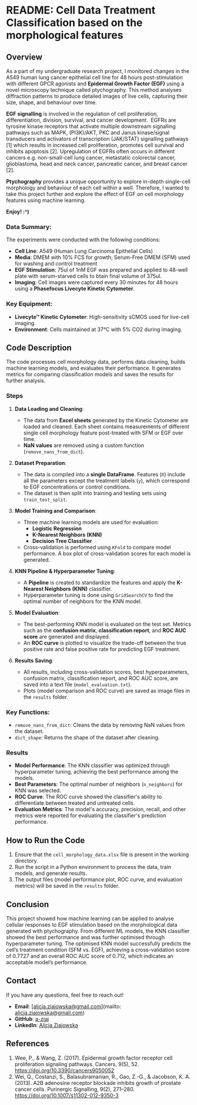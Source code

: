# README: Cell Data Treatment Classification based on the morphological features

## Overview
As a part of my undergraduate research project, I monitored changes in the A549 human lung cancer epithelial cell line for 48 hours post-stimulation with different GPCR agonists and **Epidermal Growth Factor (EGF)** using a novel microscopy technique called ptychography. This method analyses diffraction patterns to produce detailed images of live cells, capturing their size, shape, and behaviour over time.

**EGF signalling** is involved in the regulation of cell proliferation, differentiation, division, survival, and cancer development.  EGFRs are tyrosine kinase receptors that activate multiple downstream signalling pathways such as MAPK, (PI3K)/AKT, PKC and Janus kinase/signal transducers and activators of transcription (JAK/STAT) signalling pathways [1] which results in increased cell proliferation, promotes cell survival and inhibits apoptosis [2]. Upregulation of EGFRs often occurs in different cancers e.g. non-small-cell lung cancer, metastatic colorectal cancer, glioblastoma, head and neck cancer, pancreatic cancer, and breast cancer [2].

**Ptychography** provides a unique opportunity to explore in-depth single-cell morphology and behaviour of each cell within a well. Therefore, I wanted to take this project further and explore the effect of EGF on cell morphology features using machine learning. 

**Enjoy! :^)**

### Data Summary:
The experiments were conducted with the following conditions:
- **Cell Line**: A549 (Human Lung Carcinoma Epithelial Cells)
- **Media**: DMEM with 10% FCS for growth; Serum-Free DMEM (SFM) used for washing and control treatment
- **EGF Stimulation**: 75ul of 1nM EGF was prepared and applied to 48-well plate with serum-starved cells to btain final volume of 375ul.
- **Imaging**: Cell images were captured every 30 minutes for 48 hours using a **Phasefocus Livecyte Kinetic Cytometer**.
  
### Key Equipment:
- **Livecyte™ Kinetic Cytometer**: High-sensitivity sCMOS used for live-cell imaging.
- **Environment**: Cells maintained at 37°C with 5% CO2 during imaging.

## Code Description

The code processes cell morphology data, performs data cleaning, builds machine learning models, and evaluates their performance. It generates metrics for comparing classification models and saves the results for further analysis.

### Steps

1. **Data Loading and Cleaning**:
    - The data from **Excel sheets** generated by the Kinetic Cytometer are loaded and cleaned. Each sheet contains measurements of different single cell morphology feature post-treated with SFM or EGF over time.
    - **NaN values** are removed using a custom function (`remove_nans_from_dict`).
  
2. **Dataset Preparation**:
    - The data is compiled into a **single DataFrame**. Features (`X`) include all the parameters except the treatment labels (`y`), which correspond to EGF concentrations or control conditions.
    - The dataset is then split into training and testing sets using `train_test_split`.

3. **Model Training and Comparison**:
    - Three machine learning models are used for evaluation:
        - **Logistic Regression**
        - **K-Nearest Neighbors (KNN)**
        - **Decision Tree Classifier**
    - Cross-validation is performed using `KFold` to compare model performance. A box plot of cross-validation scores for each model is generated.

4. **KNN Pipeline & Hyperparameter Tuning**:
    - A **Pipeline** is created to standardize the features and apply the **K-Nearest Neighbors (KNN)** classifier.
    - Hyperparameter tuning is done using `GridSearchCV` to find the optimal number of neighbors for the KNN model.
  
5. **Model Evaluation**:
    - The best-performing KNN model is evaluated on the test set. Metrics such as the **confusion matrix**, **classification report**, and **ROC AUC score** are generated and displayed.
    - An **ROC curve** is plotted to visualize the trade-off between the true positive rate and false positive rate for predicting EGF treatment.

6. **Results Saving**:
    - All results, including cross-validation scores, best hyperparameters, confusion matrix, classification report, and ROC AUC score, are saved into a text file (`model_evaluation.txt`).
    - Plots (model comparison and ROC curve) are saved as image files in the `results` folder.

### Key Functions:
- `remove_nans_from_dict`: Cleans the data by removing NaN values from the dataset.
- `dict_shape`: Returns the shape of the dataset after cleaning.

### Results
- **Model Performance**: The KNN classifier was optimized through hyperparameter tuning, achieving the best performance among the models.
- **Best Parameters**: The optimal number of neighbors (`n_neighbors`) for KNN was selected.
- **ROC Curve**: The ROC curve showed the classifier's ability to differentiate between treated and untreated cells.
- **Evaluation Metrics**: The model's accuracy, precision, recall, and other metrics were reported for evaluating the classifier's prediction performance.


## How to Run the Code
1. Ensure that the `cell_morphology_data.xlsx` file is present in the working directory.
2. Run the script in a Python environment to process the data, train models, and generate results.
3. The output files (model performance plot, ROC curve, and evaluation metrics) will be saved in the `results` folder.

## Conclusion
This project showed how machine learning can be applied to analyse cellular responses to EGF stimulation based on the morphological data generated with ptychography. From different ML models, the KNN classifier showed the best performance and was further optimised through hyperparameter tuning. The optimised KNN model successfully predicts the cell’s treatment condition (SFM vs. EGF), achieving a cross-validation score of 0.7727 and an overall ROC AUC score of 0.712, which indicates an acceptable model’s performance.

## Contact
If you have any questions, feel free to reach out! 
- **Email**: [alicja.ziajowska@gmail.com](mailto: alicja.ziajowska@gmail.com) 
- **GitHub**: [a-ziaj](https://github.com/a-ziaj) 
- **LinkedIn**: [Alicja Ziajowska]( https://www.linkedin.com/in/alicja-ziajowska-b8a977180/)

## References
1.	Wee, P., & Wang, Z. (2017). Epidermal growth factor receptor cell proliferation signaling pathways. Cancers, 9(5), 52. https://doi.org/10.3390/cancers9050052 
2.	Wei, Q., Costanzi, S., Balasubramanian, R., Gao, Z.-G., & Jacobson, K. A. (2013). A2B adenosine receptor blockade inhibits growth of prostate cancer cells. Purinergic Signalling, 9(2), 271–280. https://doi.org/10.1007/s11302-012-9350-3 




